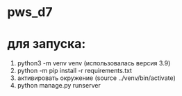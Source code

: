 # pws_d7
# для запуска:
1. python3 -m venv venv (использовалась версия 3.9)
2. python -m pip install -r requirements.txt
3. активировать окружение (source ../venv/bin/activate)
4. python manage.py runserver 
